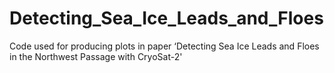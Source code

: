 # Detecting_Sea_Ice_Leads_and_Floes
Code used for producing plots in paper ‘Detecting Sea Ice Leads and Floes in the Northwest Passage with CryoSat-2'
